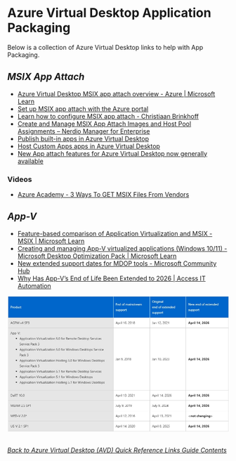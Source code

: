 # Azure Virtual Desktop Application Packaging
Below is a collection of Azure Virtual Desktop links to help with App Packaging.

## *MSIX App Attach*
- [Azure Virtual Desktop MSIX app attach overview - Azure | Microsoft Learn](https://learn.microsoft.com/en-us/azure/virtual-desktop/what-is-app-attach)
- [Set up MSIX app attach with the Azure portal](https://learn.microsoft.com/en-us/azure/virtual-desktop/app-attach-azure-portal)
- [Learn how to configure MSIX app attach - Christiaan Brinkhoff](https://christiaanbrinkhoff.com/2020/12/02/the-future-of-application-virtualization-learn-here-how-to-create-and-configure-msix-app-attach-packages-containers-on-windows-10-enterprise-multi-and-single-session-build-2004-and-higher-for-win/)
- [Create and Manage MSIX App Attach Images and Host Pool Assignments – Nerdio Manager for Enterprise](https://nmw.zendesk.com/hc/en-us/articles/4731670971415-Create-and-Manage-MSIX-App-Attach-Images-and-Host-Pool-Assignments)
- [Publish built-in apps in Azure Virtual Desktop](https://learn.microsoft.com/en-us/azure/virtual-desktop/publish-apps)
- [Host Custom Apps apps in Azure Virtual Desktop](https://learn.microsoft.com/en-us/azure/virtual-desktop/remote-app-streaming/custom-apps)
- [New App attach features for Azure Virtual Desktop now generally available](https://techcommunity.microsoft.com/t5/azure-virtual-desktop-blog/app-attach-for-azure-virtual-desktop-now-generally-available/ba-p/4167578)

### Videos
- [Azure Academy - 3 Ways To GET MSIX Files From Vendors](https://www.youtube.com/watch?v=bqW0ZbcLOaQ)


## *App-V*
- [Feature-based comparison of Application Virtualization and MSIX - MSIX | Microsoft Learn](https://learn.microsoft.com/en-us/windows/msix/comparisonofappvwithmsix)
- [Creating and managing App-V virtualized applications (Windows 10/11) - Microsoft Desktop Optimization Pack | Microsoft Learn](https://learn.microsoft.com/en-us/microsoft-desktop-optimization-pack/app-v/appv-creating-and-managing-virtualized-applications)
- [New extended support dates for MDOP tools - Microsoft Community Hub](https://techcommunity.microsoft.com/t5/windows-it-pro-blog/new-extended-support-dates-for-mdop-tools/ba-p/837312)
- [Why Has App-V’s End of Life Been Extended to 2026 | Access IT Automation](https://accessitautomation.com/why-has-app-vs-end-of-life-been-extended-to-2026-and-what-should-you-do-to-prepare/)

![App-V EOS](/Diagrams/App-V_EOS.jpg)

\
[*Back to Azure Virtual Desktop (AVD) Quick Reference Links Guide Contents*](https://github.com/chrismihm-ms/AVDQuickLinks/blob/main/README.md#azure-virtual-desktop-avd-quick-reference-links)